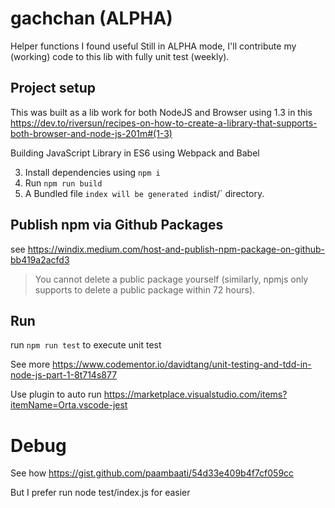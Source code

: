 # gachchan (ALPHA)

Helper functions I found useful
Still in ALPHA mode, I'll contribute my (working) code to this lib with fully unit test (weekly).

## Project setup

This was built as a lib work for both NodeJS and Browser
using 1.3 in this https://dev.to/riversun/recipes-on-how-to-create-a-library-that-supports-both-browser-and-node-js-201m#(1-3)

Building JavaScript Library in ES6 using Webpack and Babel

3. Install dependencies using `npm i`
4. Run `npm run build`
5. A Bundled file `index will be generated in`dist/` directory.


## Publish npm via Github Packages

see https://windix.medium.com/host-and-publish-npm-package-on-github-bb419a2acfd3

> You cannot delete a public package yourself (similarly, npmjs only supports to delete a public package within 72 hours).


## Run

run `npm run test` to execute unit test

See more https://www.codementor.io/davidtang/unit-testing-and-tdd-in-node-js-part-1-8t714s877

Use plugin to auto run https://marketplace.visualstudio.com/items?itemName=Orta.vscode-jest

# Debug

See how https://gist.github.com/paambaati/54d33e409b4f7cf059cc

But I prefer run node test/index.js for easier
